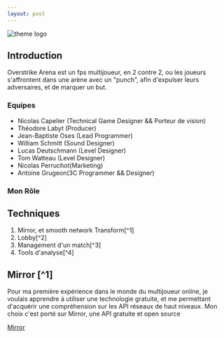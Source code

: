 ```yaml
---
layout: post
---
```


![theme logo](https://modacless.github.io/images/OverStrike/overstrikeArena.png)

## Introduction

Overstrike Arena est un fps multijoueur, en 2 contre 2, ou les joueurs s'affrontent dans une arène avec un "punch", afin d'expulser leurs adversaires, et de marquer un but.

### Equipes

- Nicolas Capelier (Technical Game Designer && Porteur de vision)
- Théodore Labyt (Producer)
- Jean-Baptiste Oses (Lead Programmer)
- William Schmitt (Sound Designer)
- Lucas Deutschmann (Level Designer)
- Tom Watteau (Level Designer)
- Nicolas Perruchot(Marketing)
- Antoine Grugeon(3C Programmer && Designer)

### Mon Rôle

## Techniques

1. Mirror, et smooth network Transform[^1]
2. Lobby[^2]
3. Management d'un match[^3]
4. Tools d'analyse[^4]

## Mirror [^1]

Pour ma première expérience dans le monde du multijoueur online, je voulais apprendre à utiliser une technologie gratuite, et me permettant d'acquérir une compréhension sur les API réseaux de haut niveaux. Mon choix c'est porté sur Mirror, une API gratuite et open source

[Mirror](https://mirror-networking.com/)




